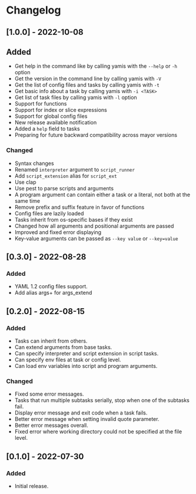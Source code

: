 # Changelog

## [1.0.0] - 2022-10-08
## Added
- Get help in the command like by calling yamis with the `--help` or `-h` option
- Get the version in the command line by calling yamis with `-V`
- Get the list of config files and tasks by calling yamis with `-t`
- Get basic info about a task by calling yamis with `-i <TASK>`
- Get list of task files by calling yamis with `-l` option
- Support for functions
- Support for index or slice expressions
- Support for global config files
- New release available notification
- Added a `help` field to tasks
- Preparing for future backward compatibility across mayor versions

### Changed
- Syntax changes
- Renamed `interpreter` argument to `script_runner`
- Add `script_extension` alias for `script_ext`
- Use clap
- Use pest to parse scripts and arguments
- A program argument can contain either a task or a literal, not both at the same time
- Remove prefix and suffix feature in favor of functions
- Config files are lazily loaded
- Tasks inherit from os-specific bases if they exist
- Changed how all arguments and positional arguments are passed
- Improved and fixed error displaying
- Key-value arguments can be passed as `--key value` or `--key=value`

## [0.3.0] - 2022-08-28
### Added
- YAML 1.2 config files support.
- Add alias args+ for args_extend

## [0.2.0] - 2022-08-15
### Added
- Tasks can inherit from others.
- Can extend arguments from base tasks.
- Can specify interpreter and script extension in script tasks.
- Can specify env files at task or config level.
- Can load env variables into script and program arguments.

### Changed
- Fixed some error messages.
- Tasks that run multiple subtasks serially, stop when one of the subtasks fail.
- Display error message and exit code when a task fails.
- Better error message when setting invalid quote parameter.
- Better error messages overall.
- Fixed error where working directory could not be specified at the file level.

## [0.1.0] - 2022-07-30
### Added
- Initial release.
